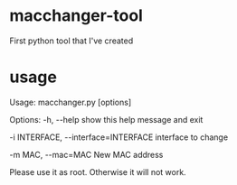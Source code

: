 # macchanger-tool
First python tool that I've created

# usage

Usage: macchanger.py [options]

Options:
  -h, --help            show this help message and exit
  
  -i INTERFACE, --interface=INTERFACE
                        interface to change
  
  -m MAC, --mac=MAC     New MAC address

Please use it as root. Otherwise it will not work.
